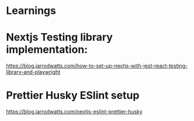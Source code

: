 # Learnings

# Nextjs Testing library implementation:
https://blog.jarrodwatts.com/how-to-set-up-nextjs-with-jest-react-testing-library-and-playwright


# Prettier Husky ESlint setup
https://blog.jarrodwatts.com/nextjs-eslint-prettier-husky
